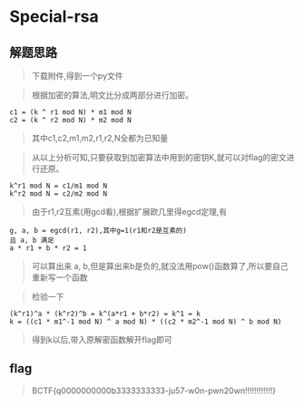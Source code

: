 # Special-rsa

## 解题思路

> 下载附件,得到一个py文件

> 根据加密的算法,明文比分成两部分进行加密。

```
c1 = (k ^ r1 mod N) * m1 mod N
c2 = (k ^ r2 mod N) * m2 mod N
```

> 其中c1,c2,m1,m2,r1,r2,N全都为已知量

> 从以上分析可知,只要获取到加密算法中用到的密钥K,就可以对flag的密文进行还原。

```
k^r1 mod N = c1/m1 mod N
k^r2 mod N = c2/m2 mod N
```

> 由于r1,r2互素(用gcd看),根据扩展欧几里得egcd定理,有

```
g, a, b = egcd(r1, r2),其中g=1(r1和r2是互素的)
且 a, b 满足
a * r1 + b * r2 = 1
```

> 可以算出来 a, b,但是算出来b是负的,就没法用pow()函数算了,所以要自己重新写一个函数

> 检验一下

```
(k^r1)^a * (k^r2)^b = k^(a*r1 + b*r2) = k^1 = k
k = ((c1 * m1^-1 mod N) ^ a mod N) * ((c2 * m2^-1 mod N) ^ b mod N)
```

> 得到k以后,带入原解密函数解开flag即可

## flag

> BCTF{q0000000000b3333333333-ju57-w0n-pwn20wn!!!!!!!!!!!!}